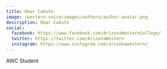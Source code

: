```yaml
---
title: Omar Cabuto
image: /western-voice/images/authors/author-avatar.png
description: Omar Cabuto
social:
  facebook: https://www.facebook.com/ArizonaWesternCollege/
  twitter: https://twitter.com/ArizonaWestern
  instagram: https://www.instagram.com/arizonawestern/
---
```


AWC Student